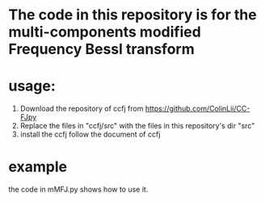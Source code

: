 # The code in this repository is for the multi-components modified Frequency Bessl transform

# usage:
1. Download the repository of ccfj from https://github.com/ColinLii/CC-FJpy
2. Replace the files in "ccfj/src" with the files in this repository's dir "src"
3. install the ccfj follow the document of ccfj

# example

the code in mMFJ.py shows how to use it.